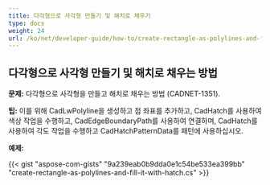 ```yaml
---
title: 다각형으로 사각형 만들기 및 해치로 채우기
type: docs
weight: 24
url: /ko/net/developer-guide/how-to/create-rectangle-as-polylines-and-fill-it-with-hatch/
---
```


## **다각형으로 사각형 만들기 및 해치로 채우는 방법**

**문제:** 다각형으로 사각형을 만들고 해치로 채우는 방법 (CADNET-1351).

**팁:** 이를 위해 CadLwPolyline을 생성하고 점 좌표를 추가하고, CadHatch를 사용하여 색상 작업을 수행하고, CadEdgeBoundaryPath를 사용하여 연결하며, CadHatch를 사용하여 각도 작업을 수행하고 CadHatchPatternData를 패턴에 사용하십시오.

**예제:**

{{< gist "aspose-com-gists" "9a239eab0b9dda0e1c54be533ea399bb" "create-rectangle-as-polylines-and-fill-it-with-hatch.cs" >}}
